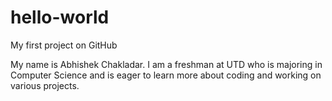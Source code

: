 # hello-world
My first project on GitHub

My name is Abhishek Chakladar. I am a freshman at UTD who is majoring in Computer Science and is eager to learn more about coding and working on various projects.
